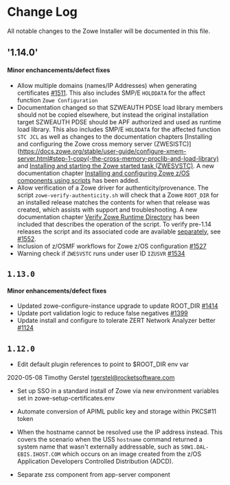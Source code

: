 # Change Log

All notable changes to the Zowe Installer will be documented in this file.

## '1.14.0'

#### Minor enchancements/defect fixes
- Allow multiple domains (names/IP Addresses) when generating certificates [#1511](https://github.com/zowe/zowe-install-packaging/issues/1511).  This also includes SMP/E `HOLDDATA` for the affect function `Zowe Configuration`
- Documentation changed so that SZWEAUTH PDSE load library members should not be copied elsewhere, but instead the original installation target SZWEAUTH PDSE should be APF authorized and used as runtime load library.  This also includes SMP/E `HOLDDATA` for the affected function `STC JCL` as well as changes to the documentation chapters [Installing and configuring the Zowe cross memory server (ZWESISTC)](https://docs.zowe.org/stable/user-guide/configure-xmem-server.html#step-1-copy(-the-cross-memory-proclib-and-load-library) and [Installing and starting the Zowe started task (ZWESVSTC)](https://docs.zowe.org/stable/user-guide/configure-zowe-server.html).  A new documentation chapter [Installing and configuring Zowe z/OS components using scripts](https://docs.zowe.org/stable/user-guide/scripted-configure-server.html) has been added.
- Allow verification of a Zowe driver for authenticity/provenance.  The script `zowe-verify-authenticity.sh` will check that a Zowe `ROOT_DIR` for an installed release matches the contents for when that release was created, which assists with support and troubleshooting.  A new documentation chapter [Verify Zowe Runtime Directory](https://docs.zowe.org/stable/troubleshoot/verify-fingerprint.html) has been included that describes the operation of the script. To verify pre-1.14 releases the script and its associated code are available [separately](https://github.com/zowe/zowe-install-packaging/blob/master/files/fingerprint.pax), see [#1552](https://github.com/zowe/zowe-install-packaging/issues/1552).
- Inclusion of z/OSMF workflows for Zowe z/OS configuration [#1527](https://github.com/zowe/zowe-install-packaging/issues/1527)
- Warning check if `ZWESVSTC` runs under user ID `IZUSVR` [#1534](https://github.com/zowe/zowe-install-packaging/issues/1534)


## `1.13.0`

#### Minor enhancements/defect fixes
- Updated zowe-configure-instance upgrade to update ROOT_DIR [#1414](https://github.com/zowe/zowe-install-packaging/pull/1414)
- Update port validation logic to reduce false negatives [#1399](https://github.com/zowe/zowe-install-packaging/pull/1399)
- Update install and configure to tolerate ZERT Network Analyzer better [#1124](https://github.com/zowe/zowe-install-packaging/pull/1124)



## `1.12.0`

- Edit default plugin references to point to $ROOT_DIR env var

2020-05-08 Timothy Gerstel <tgerstel@rocketsoftware.com>

  - Set up SSO in a standard install of Zowe via new environment variables set
in zowe-setup-certificates.env

  - Automate conversion of APIML public key and storage within PKCS#11 token

- When the hostname cannot be resolved use the IP address instead.  This covers the scenario when the USS `hostname` command returned a system name that wasn't externally addressable, such as `S0W1.DAL-EBIS.IHOST.COM` which occurs on an image created from the z/OS Application Developers Controlled Distribution (ADCD).
- Separate zss component from app-server component

